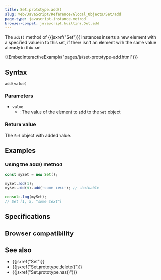 ```yaml
---
title: Set.prototype.add()
slug: Web/JavaScript/Reference/Global_Objects/Set/add
page-type: javascript-instance-method
browser-compat: javascript.builtins.Set.add
---
```




The **`add()`** method of {{jsxref("Set")}} instances inserts a new element with a specified value in to this set, if there isn't an element with the same value already in this set

{{EmbedInteractiveExample("pages/js/set-prototype-add.html")}}

## Syntax

```js-nolint
add(value)
```

### Parameters

- `value`
  - : The value of the element to add to the `Set` object.

### Return value

The `Set` object with added value.

## Examples

### Using the add() method

```js
const mySet = new Set();

mySet.add(1);
mySet.add(5).add("some text"); // chainable

console.log(mySet);
// Set [1, 5, "some text"]
```

## Specifications



## Browser compatibility



## See also

- {{jsxref("Set")}}
- {{jsxref("Set.prototype.delete()")}}
- {{jsxref("Set.prototype.has()")}}
